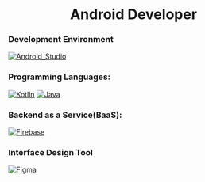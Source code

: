 
<h1 align="center">Android Developer</h1>

### Development Environment
[![Android_Studio](https://img.shields.io/badge/Android_Studio-3DDC84?style=for-the-badge&logo=android-studio&logoColor=white&labelColor=101010)]()

### Programming Languages:
[![Kotlin](https://img.shields.io/badge/Kotlin-0095D5?style=for-the-badge&logo=kotlin&logoColor=white&labelColor=101010)]()
[![Java](https://img.shields.io/badge/Java-007396?style=for-the-badge&logo=java&logoColor=white&labelColor=101010)]()

### Backend as a Service(BaaS):
[![Firebase](https://img.shields.io/badge/Firebase-FFC107?style=for-the-badge&logo=firebase&logoColor=white&labelColor=101010)]()

### Interface Design Tool
[![Figma](https://img.shields.io/badge/Figma-E91E63?style=for-the-badge&logo=figma&logoColor=white&labelColor=101010)]()
